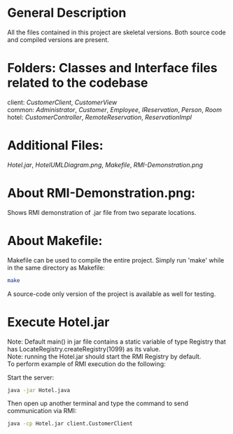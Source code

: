 # General Description

All the files contained in this project are skeletal versions.  Both source code and compiled versions are present.

# Folders: Classes and Interface files related to the codebase
client: *CustomerClient*, *CustomerView*  
common: *Administrator*, *Customer*, *Employee*, *IReservation*, *Person*, *Room*  
hotel: *CustomerController*, *RemoteReservation*, *ReservationImpl*  

# Additional Files:
*Hotel.jar*, *HotelUMLDiagram.png*, *Makefile*, *RMI-Demonstration.png*

# About RMI-Demonstration.png:
Shows RMI demonstration of .jar file from two separate locations.

# About Makefile:
Makefile can be used to compile the entire project.  Simply run 'make' while in the same directory as Makefile:
```bash
make
```

A source-code only version of the project is available as well for testing.

# Execute Hotel.jar
Note: Default main() in jar file contains a static variable of type Registry that has LocateRegistry.createRegistry(1099) as its value.  
Note: running the Hotel.jar should start the RMI Registry by default.  
To perform example of RMI execution do the following:  

Start the server:
```bash
java -jar Hotel.java
```

Then open up another terminal and type the command to send communication via RMI:  
```bash
java -cp Hotel.jar client.CustomerClient
```

